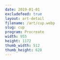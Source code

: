 ```yaml
---
date: 2019-01-01
excludefeed: true
layout: art-detail
filename: /art/cup.webp
slug: cup
program: Procreate
width: 955
height: 1172
thumb_width: 512
thumb_height: 628
---
```

